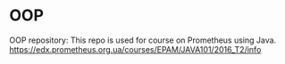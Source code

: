 # OOP
OOP repository:
This repo is used for course on Prometheus using Java.
https://edx.prometheus.org.ua/courses/EPAM/JAVA101/2016_T2/info
